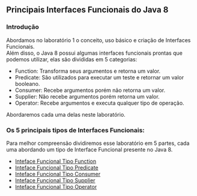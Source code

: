 ## Principais Interfaces Funcionais do Java 8

### Introdução
Abordamos no laboratório 1 o conceito, uso básico e criação de Interfaces Funcionais.<br/>
Além disso, o Java 8 possui algumas interfaces funcionais prontas que podemos utilizar, elas são divididas em 5 categorias:
 * Function: Transforma seus argumentos e retorna um valor.
 * Predicate: São utilizados para executar um teste e retornar um valor booleano.
 * Consumer: Recebe argumentos porém não retorna um valor.
 * Supplier: Não recebe argumentos porém retorna um valor.
 * Operator: Recebe argumentos e executa qualquer tipo de operação.
  
Abordaremos cada uma delas neste laboratório.
  
### Os 5 principais tipos de Interfaces Funcionais:
Para melhor compreensão dividiremos esse laboratório em 5 partes, cada uma abordando um tipo de Interface Funcional presente no Java 8.

 * [Inteface Funcional Tipo Function](https://github.com/corelioBH/design-app-java/tree/master/Programacao%20Funcional/src/laboratorio3/parte1)
 * [Inteface Funcional Tipo Predicate](https://github.com/corelioBH/design-app-java/tree/master/Programacao%20Funcional/src/laboratorio3/parte2)
 * [Inteface Funcional Tipo Consumer](https://github.com/corelioBH/design-app-java/tree/master/Programacao%20Funcional/src/laboratorio3/parte3)
 * [Inteface Funcional Tipo Supplier](https://github.com/corelioBH/design-app-java/tree/master/Programacao%20Funcional/src/laboratorio3/parte4)
 * [Inteface Funcional Tipo Operator](https://github.com/corelioBH/design-app-java/tree/master/Programacao%20Funcional/src/laboratorio3/parte5)